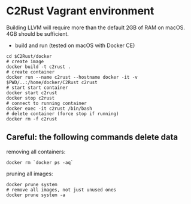 # C2Rust Vagrant environment

Building LLVM will require more than the default 2GB of RAM on macOS.
4GB should be sufficient.

- build and run (tested on macOS with Docker CE)
```
cd $C2Rust/docker
# create image
docker build -t c2rust .
# create container
docker run --name c2rust --hostname docker -it -v $PWD/..:/home/docker/C2Rust c2rust
# start start container
docker start c2rust
docker stop c2rust
# connect to running container
docker exec -it c2rust /bin/bash
# delete container (force stop if running)
docker rm -f c2rust

```


## Careful: the following commands delete data

removing all containers:
```
docker rm `docker ps -aq`
```

pruning all images:
```
docker prune system
# remove all images, not just unused ones
docker prune system -a
```
